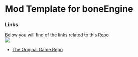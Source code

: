# Mod Template for boneEngine

### Links
Below you will find of the links related to this Repo</br>
[<img src="https://github.com/thomasa-dev/readme-buttons/blob/main/guildedButton.jpg" size=1%/>](https://guilded.gg/thomas-hub "My Guilded Server")
* [The Original Game Repo](https://github.com/thomasa-dev/boneEngine-private "Private Repo")
